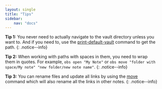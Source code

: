```yaml
---
layout: single
title: "Tips"
sidebar:
    nav: "docs"
---
```


**Tip 1:** You never need to actually navigate to the vault directory unless you want to. And if you need to, use the [print-default-vault](/docs/commands/print-default-vault) command to get the path.
{: .notice--info}

**Tip 2:** When working with paths with spaces in them, you need to wrap them in quotes. For example, `obs open "My Note"` or `obs move "folder with space/My note" "new folder/new note name"`.
{: .notice--info}

**Tip 3:** You can rename files and update all links by using the [move](/docs/commands/move-note) command which will also rename all the links in other notes.
{: .notice--info}